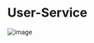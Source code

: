 # User-Service
![image](https://github.com/Gargi2003/To-Do-List/assets/85543629/eb599734-6aa6-4551-968b-bb5913843c67)
